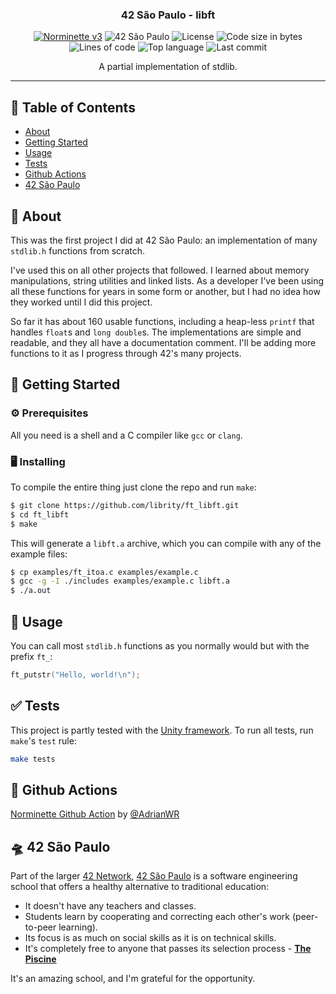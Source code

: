 <h3 align="center">42 São Paulo - libft</h3>

<div align="center">

[![Norminette v3](https://github.com/librity/ft_libft/actions/workflows/norminette_v3.yml/badge.svg)](https://github.com/librity/ft_libft/actions/workflows/norminette_v3.yml)
![42 São Paulo](https://img.shields.io/badge/42-SP-1E2952)
![License](https://img.shields.io/github/license/librity/ft_libft?color=yellow)
![Code size in bytes](https://img.shields.io/github/languages/code-size/librity/ft_libft?color=blue)
![Lines of code](https://img.shields.io/tokei/lines/github/librity/ft_libft?color=blueviolet)
![Top language](https://img.shields.io/github/languages/top/librity/ft_libft?color=ff69b4)
![Last commit](https://img.shields.io/github/last-commit/librity/ft_libft?color=orange)

</div>

<p align="center"> A partial implementation of stdlib.
  <br>
</p>

---

## 📜 Table of Contents

- [About](#about)
- [Getting Started](#getting_started)
- [Usage](#usage)
- [Tests](#tests)
- [Github Actions](#github_actions)
- [42 São Paulo](#ft_sp)

## 🧐 About <a name = "about"></a>

This was the first project I did at 42 São Paulo:
an implementation of many `stdlib.h` functions from scratch.

I've used this on all other projects that followed.
I learned about memory manipulations, string utilities and linked lists.
As a developer I've been using all these functions for years
in some form or another,
but I had no idea how they worked until I did this project.

So far it has about 160 usable functions,
including a heap-less `printf` that handles `float`s and `long double`s.
The implementations are simple and readable,
and they all have a documentation comment.
I'll be adding more functions to it as I progress through 42's many projects.

## 🏁 Getting Started <a name = "getting_started"></a>

### ⚙️ Prerequisites

All you need is a shell and a C compiler like `gcc` or `clang`.

### 🖥️ Installing

To compile the entire thing just clone the repo and run `make`:

```bash
$ git clone https://github.com/librity/ft_libft.git
$ cd ft_libft
$ make
```

This will generate a `libft.a` archive, which you can compile with
any of the example files:

```bash
$ cp examples/ft_itoa.c examples/example.c
$ gcc -g -I ./includes examples/example.c libft.a
$ ./a.out
```

## 🎈 Usage <a name="usage"></a>

You can call most `stdlib.h` functions as you normally would
but with the prefix `ft_`:

```c
ft_putstr("Hello, world!\n");
```

## ✅ Tests <a name = "tests"></a>

This project is partly tested with the
[Unity framework](https://github.com/ThrowTheSwitch/Unity).
To run all tests, run `make`'s `test` rule:

```bash
make tests
```

## 🐙 Github Actions <a name = "github_actions"></a>

[Norminette Github Action](https://github.com/AdrianWR/libft/blob/master/.github/workflows/norminette.yaml)
by [@AdrianWR](https://github.com/AdrianWR)

## 🛸 42 São Paulo <a name = "ft_sp"></a>

Part of the larger [42 Network](https://www.42.fr/42-network/),
[42 São Paulo](https://www.42sp.org.br/) is a software engineering school
that offers a healthy alternative to traditional education:

- It doesn't have any teachers and classes.
- Students learn by cooperating
  and correcting each other's work (peer-to-peer learning).
- Its focus is as much on social skills as it is on technical skills.
- It's completely free to anyone that passes its selection process -
  [**The Piscine**](https://42.fr/en/admissions/42-piscine/)

It's an amazing school, and I'm grateful for the opportunity.
